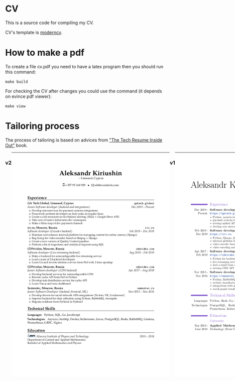 # CV
This is a source code for compiling my CV.

CV's template is [moderncv](https://github.com/xdanaux/moderncv).

# How to make a pdf

To create a file cv.pdf you need to have a latex program then you should run this command:
```
make build
```

For checking the CV after changes you could use the command (it depends on evince pdf viewer):
```
make view
```

# Tailoring process

The process of tailoring is based on advices from ["The Tech Resume Inside Out"](https://thetechresume.com/) book.

<div style="display: flex">
<h3>v2</h3>
<img src="assets/cv_v2.png" alt="v1">
<h3>v1</h3>
<img src="assets/cv_v1.png" >
</div>

